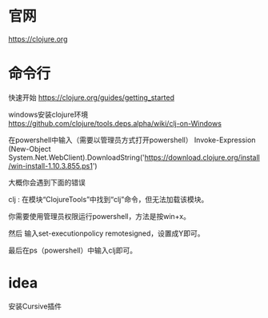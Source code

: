 # 官网
https://clojure.org

# 命令行

快速开始
https://clojure.org/guides/getting_started

windows安装clojure环境
https://github.com/clojure/tools.deps.alpha/wiki/clj-on-Windows

在powershell中输入（需要以管理员方式打开powershell）
Invoke-Expression (New-Object System.Net.WebClient).DownloadString('https://download.clojure.org/install/win-install-1.10.3.855.ps1')

大概你会遇到下面的错误

clj : 在模块“ClojureTools”中找到“clj”命令，但无法加载该模块。

你需要使用管理员权限运行powershell，方法是按win+x。

然后 输入set-executionpolicy remotesigned，设置成Y即可。

最后在ps（powershell）中输入clj即可。

# idea
安装Cursive插件

